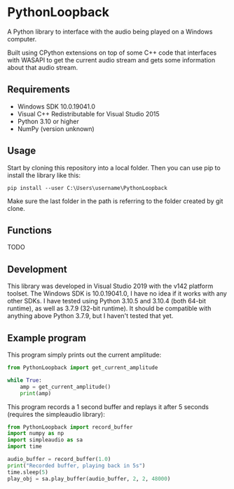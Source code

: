 # PythonLoopback
A Python library to interface with the audio being played on a Windows computer.

Built using CPython extensions on top of some C++ code that interfaces with WASAPI to get the current audio stream and gets some information about that audio stream.

## Requirements
- Windows SDK 10.0.19041.0
- Visual C++ Redistributable for Visual Studio 2015
- Python 3.10 or higher
- NumPy (version unknown)

## Usage
Start by cloning this repository into a local folder. Then you can use pip to install the library like this:
```
pip install --user C:\Users\username\PythonLoopback
```
Make sure the last folder in the path is referring to the folder created by git clone.

## Functions
TODO

## Development
This library was developed in Visual Studio 2019 with the v142 platform toolset. The Windows SDK is 10.0.19041.0, I have no idea if it works with any other SDKs. I have tested using Python 3.10.5 and 3.10.4 (both 64-bit runtime), as well as 3.7.9 (32-bit runtime). It should be compatible with anything above Python 3.7.9, but I haven't tested that yet.

## Example program
This program simply prints out the current amplitude:
```python
from PythonLoopback import get_current_amplitude

while True:
    amp = get_current_amplitude()
    print(amp)
```

This program records a 1 second buffer and replays it after 5 seconds (requires the simpleaudio library):
```python
from PythonLoopback import record_buffer
import numpy as np
import simpleaudio as sa
import time

audio_buffer = record_buffer(1.0)
print("Recorded buffer, playing back in 5s")
time.sleep(5)
play_obj = sa.play_buffer(audio_buffer, 2, 2, 48000)
```

